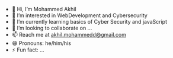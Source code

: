 - 👋 Hi, I’m Mohammed Akhil
- 👀 I’m interested in WebDevelopment and Cybersecurity
- 🌱 I’m currently learning basics of Cyber Security and javaScript
- 💞️ I’m looking to collaborate on ...
- 📫 Reach me at akhil.mohammedd@gmail.com 
- 😄 Pronouns: he/him/his
- ⚡ Fun fact: ...
